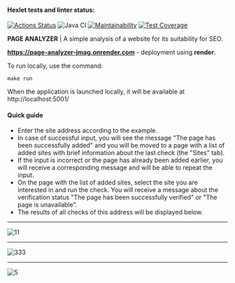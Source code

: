 #### Hexlet tests and linter status:
[![Actions Status](https://github.com/a-oselkov/java-project-72/workflows/hexlet-check/badge.svg)](https://github.com/a-oselkov/java-project-72/actions)
![Java CI](https://github.com/a-oselkov/java-project-72/workflows/Java%20CI/badge.svg)
[![Maintainability](https://api.codeclimate.com/v1/badges/72d59884714fb7eea045/maintainability)](https://codeclimate.com/github/a-oselkov/java-project-72/maintainability)
[![Test Coverage](https://api.codeclimate.com/v1/badges/72d59884714fb7eea045/test_coverage)](https://codeclimate.com/github/a-oselkov/java-project-72/test_coverage)

**PAGE ANALYZER** | A simple analysis of a website for its suitability for SEO.

**https://page-analyzer-jmag.onrender.com** - deployment using **render**.

To run locally, use the command:
```
make run
```
When the application is launched locally, it will be available at http://localhost:5001/

#### Quick guide
 - Enter the site address according to the example.
 - In case of successful input, you will see the message "The page has been successfully added" and you will be moved to a page with a list of added sites with brief information about the last check (the "Sites" tab).
 - If the input is incorrect or the page has already been added earlier, you will receive a corresponding message and will be able to repeat the input.
 - On the page with the list of added sites, select the site you are interested in and run the check. You will receive a message about the verification status "The page has been successfully verified" or "The page is unavailable".
 - The results of all checks of this address will be displayed below.
 
---
 ![11](https://user-images.githubusercontent.com/122821639/236706648-116caa0f-62ff-4204-9746-e6bb896b81d0.png)

---
 ![333](https://user-images.githubusercontent.com/122821639/236798376-3c884969-5ebe-4995-8ec1-2749740a07ee.png)

---
 ![5](https://user-images.githubusercontent.com/122821639/236706339-225b1e55-1f21-4fea-af53-2982a22d71db.png)
